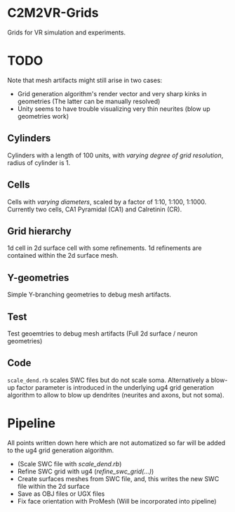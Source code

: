 # C2M2VR-Grids 
Grids for VR simulation and experiments.

# TODO
Note that mesh artifacts might still arise in two cases:
- Grid generation algorithm's render vector and very sharp kinks in geometries (The latter can be manually resolved)
- Unity seems to have trouble visualizing very thin neurites (blow up geometries work)

## Cylinders
Cylinders with a length of 100 units, with *varying degree of grid resolution*, radius of cylinder is 1.

## Cells
Cells with *varying diameters*, scaled by a factor of 1:10, 1:100, 1:1000.
Currently two cells, CA1 Pyramidal (CA1) and Calretinin (CR).

## Grid hierarchy
1d cell in 2d surface cell with some refinements. 1d refinements are contained within the 2d surface mesh.

## Y-geometries
Simple Y-branching geometries to debug mesh artifacts.

## Test
Test geoemtries to debug mesh artifacts (Full 2d surface / neuron geometries)

## Code
`scale_dend.rb` scales SWC files but do not scale soma. Alternatively a blow-up factor parameter is introduced in the
underlying ug4 grid generation algorithm to allow to blow up dendrites (neurites and axons, but not soma).

# Pipeline 
All points written down here which are not automatized so far will be added to the ug4 grid generation algorithm.
- (Scale SWC file with *scale_dend.rb*)
- Refine SWC grid with ug4 (*refine_swc_grid(...)*)
- Create surfaces meshes from SWC file, and, this writes the new SWC file within the 2d surface
- Save as OBJ files or UGX files
- Fix face orientation with ProMesh (Will be incorporated into pipeline)

